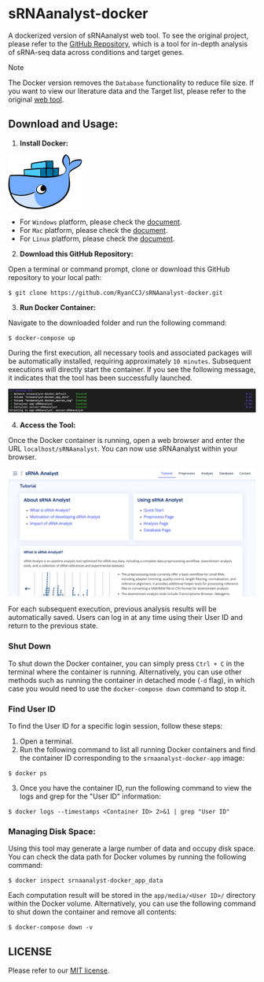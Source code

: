 # sRNAanalyst-docker

A dockerized version of sRNAanalyst web tool. To see the original project, please refer to the [GitHub Repository](https://github.com/RyanCCJ/sRNAanalyst), which is a tool for in-depth analysis of sRNA-seq data across conditions and target genes.

> [!NOTE]  
> The Docker version removes the `Database` functionality to reduce file size. If you want to view our literature data and the Target list, please refer to the original [web tool](https://cosbi7.ee.ncku.edu.tw/sRNAanalyst).

## Download and Usage:

1. **Install Docker:**

<img src="app/static/img/docker.png" width=150 />

- For `Windows` platform, please check the [document](https://docs.docker.com/desktop/install/windows-install/).
- For `Mac` platform, please check the [document](https://docs.docker.com/desktop/install/mac-install/).
- For `Linux` platform, please check the [document](https://docs.docker.com/desktop/install/linux-install/).

2. **Download this GitHub Repository:**

Open a terminal or command prompt, clone or download this GitHub repository to your local path:
```
$ git clone https://github.com/RyanCCJ/sRNAanalyst-docker.git
```

3. **Run Docker Container:**

Navigate to the downloaded folder and run the following command:
```
$ docker-compose up
```

During the first execution, all necessary tools and associated packages will be automatically installed, requiring approximately `10 minutes`. Subsequent executions will directly start the container. If you see the following message, it indicates that the tool has been successfully  launched.  

<img src="app/static/img/docker-compose-up.png" />

4. **Access the Tool:**

Once the Docker container is running, open a web browser and enter the URL `localhost/sRNAanalyst`. You can now use sRNAanalyst within your browser.

<img src="app/static/img/demo0.png" />

For each subsequent execution, previous analysis results will be automatically saved. Users can log in at any time using their User ID and return to the previous state.

### Shut Down

To shut down the Docker container, you can simply press `Ctrl + C` in the terminal where the container is running. Alternatively, you can use other methods such as running the container in detached mode (`-d` flag), in which case you would need to use the `docker-compose down` command to stop it.

### Find User ID

To find the User ID for a specific login session, follow these steps:
1. Open a terminal.
2. Run the following command to list all running Docker containers and find the container ID corresponding to the `srnaanalyst-docker-app` image:
```
$ docker ps
```
3. Once you have the container ID, run the following command to view the logs and grep for the "User ID" information:
```
$ docker logs --timestamps <Container ID> 2>&1 | grep "User ID"
```

### Managing Disk Space:

Using this tool may generate a large number of data and occupy disk space. You can check the data path for Docker volumes by running the following command:
```
$ docker inspect srnaanalyst-docker_app_data
```
Each computation result will be stored in the `app/media/<User ID>/` directory within the Docker volume. Alternatively, you can use the following command to shut down the container and remove all contents:
```
$ docker-compose down -v
```

## LICENSE
Please refer to our [MIT license](https://github.com/RyanCCJ/sRNAanalyst-docker/blob/master/LICENSE).
